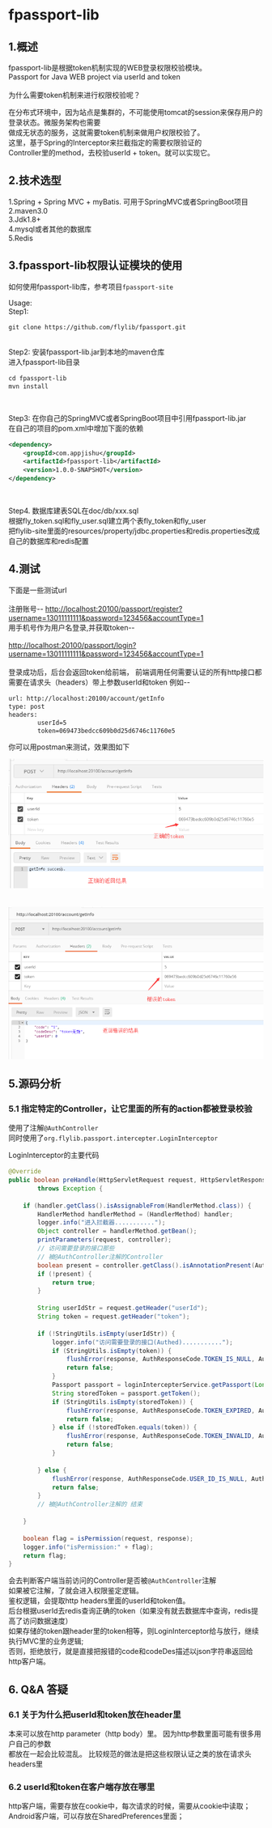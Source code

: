 # fpassport-lib
## 1.概述
fpassport-lib是根据token机制实现的WEB登录权限校验模块。<br/>
Passport for Java WEB project via userId and token <br/><br/>
为什么需要token机制来进行权限校验呢？<br/>

在分布式环境中，因为站点是集群的，不可能使用tomcat的session来保存用户的登录状态。微服务架构也需要<br/>
做成无状态的服务，这就需要token机制来做用户权限校验了。 <br/>
这里，基于Spring的Interceptor来拦截指定的需要权限验证的<br/>
Controller里的method，去校验userId + token。就可以实现它。<br/>

## 2.技术选型

1.Spring + Spring MVC + myBatis. 可用于SpringMVC或者SpringBoot项目<br/>
2.maven3.0 <br/>
3.Jdk1.8+ <br/>
4.mysql或者其他的数据库 <br/>
5.Redis <br/>

## 3.fpassport-lib权限认证模块的使用
如何使用fpassport-lib库，参考项目<code>fpassport-site</code>  <br/>

Usage: <br/>
Step1: 
```shell
git clone https://github.com/flylib/fpassport.git 
```  
<br/>
Step2: 安装fpassport-lib.jar到本地的maven仓库 <br/>
进入fpassport-lib目录

```shell
cd fpassport-lib
mvn install
```
<br/>

Step3: 在你自己的SpringMVC或者SpringBoot项目中引用fpassport-lib.jar <br/>
在自己的项目的pom.xml中增加下面的依赖
```xml
<dependency>
    <groupId>com.appjishu</groupId>
    <artifactId>fpassport-lib</artifactId>
    <version>1.0.0-SNAPSHOT</version>
</dependency>
```
<br/>

Step4. 数据库建表SQL在doc/db/xxx.sql <br/>
根据fly_token.sql和fly_user.sql建立两个表fly_token和fly_user <br/>
把flylib-site里面的resources/property/jdbc.properties和redis.properties改成自己的数据库和redis配置
 <br/>
 
 ## 4.测试
 
 下面是一些测试url<br/><br/>
 注册账号--
 <a href="http://localhost:20100/passport/register?username=13011111111&password=123456&accountType=1">http://localhost:20100/passport/register?username=13011111111&password=123456&accountType=1</a>
 <br/>
 用手机号作为用户名登录,并获取token--
 <br/><br/>
 <a href="http://localhost:20100/passport/login?username=13011111111&password=123456&accountType=1">
 http://localhost:20100/passport/login?username=13011111111&password=123456&accountType=1
 </a><br/><br/>
 登录成功后，后台会返回token给前端， 前端调用任何需要认证的所有http接口都需要在请求头（headers）带上参数userId和token
 例如--<br/>
```
url: http://localhost:20100/account/getInfo
type: post
headers: 
        userId=5
        token=069473bedcc609b0d25d6746c11760e5
```
你可以用postman来测试，效果图如下

![](doc/demo-1.png)
<br/><br/><br/>
![](doc/demo-2.png)
<br/>

## 5.源码分析

### 5.1 指定特定的Controller，让它里面的所有的action都被登录校验 
使用了注解<code>@AuthController</code> <br/>
同时使用了<code>org.flylib.passport.intercepter.LoginInterceptor</code>

LoginInterceptor的主要代码
```java
@Override
public boolean preHandle(HttpServletRequest request, HttpServletResponse response, Object handler)
        throws Exception {

    if (handler.getClass().isAssignableFrom(HandlerMethod.class)) {
        HandlerMethod handlerMethod = (HandlerMethod) handler;
        logger.info("进入拦截器...........");
        Object controller = handlerMethod.getBean();
        printParameters(request, controller);
        // 访问需要登录的接口那些
        // 被@AuthController注解的Controller
        boolean present = controller.getClass().isAnnotationPresent(AuthController.class);
        if (!present) {
            return true;
        }

        String userIdStr = request.getHeader("userId");
        String token = request.getHeader("token");

        if (!StringUtils.isEmpty(userIdStr)) {
            logger.info("访问需要登录的接口(Authed)...........");
            if (StringUtils.isEmpty(token)) {
                flushError(response, AuthResponseCode.TOKEN_IS_NULL, AuthResponseCode.TOKEN_IS_NULL_DESC);
                return false;
            }
            Passport passport = loginIntercepterService.getPassport(Long.valueOf(userIdStr));
            String storedToken = passport.getToken();
            if (StringUtils.isEmpty(storedToken)) {
                flushError(response, AuthResponseCode.TOKEN_EXPIRED, AuthResponseCode.TOKEN_EXPIRED_DESC);
                return false;
            } else if (!storedToken.equals(token)) {
                flushError(response, AuthResponseCode.TOKEN_INVALID, AuthResponseCode.TOKEN_INVALID_DESC);
                return false;
            }

        } else {
            flushError(response, AuthResponseCode.USER_ID_IS_NULL, AuthResponseCode.USER_ID_IS_NULL_DESC);
            return false;
        }
        // 被@AuthController注解的 结束

    }

    boolean flag = isPermission(request, response);
    logger.info("isPermission:" + flag);
    return flag;
}
```
会去判断客户端当前访问的Controller是否被<code>@AuthController</code>注解<br/>
如果被它注解，了就会进入权限鉴定逻辑。 <br/>
鉴权逻辑，会提取http headers里面的userId和token值。<br/>
后台根据userId去redis查询正确的token（如果没有就去数据库中查询，redis提高了访问数据速度）<br/>
如果存储的token跟header里的token相等，则LoginInterceptor给与放行，继续执行MVC里的业务逻辑;<br/>
否则，拒绝放行，就是直接把报错的code和codeDes描述以json字符串返回给http客户端。<br/>

## 6. Q&A 答疑
### 6.1 关于为什么把userId和token放在header里
本来可以放在http parameter（http body）里。 因为http参数里面可能有很多用户自己的参数<br/>
都放在一起会比较混乱。 比较规范的做法是把这些权限认证之类的放在请求头headers里

### 6.2 userId和token在客户端存放在哪里
http客户端，需要存放在cookie中，每次请求的时候，需要从cookie中读取； <br/>
Android客户端，可以存放在SharedPreferences里面；<br/>
